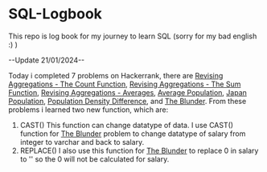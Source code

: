 # SQL-Logbook
This repo is log book for my journey to learn SQL (sorry for my bad english :) )

--Update 21/01/2024--

Today i completed 7 problems on Hackerrank, there are [Revising Aggregations - The Count Function](https://www.hackerrank.com/challenges/revising-aggregations-the-count-function), [Revising Aggregations - The Sum Function](https://www.hackerrank.com/challenges/revising-aggregations-sum), [Revising Aggregations - Averages](https://www.hackerrank.com/challenges/revising-aggregations-the-average-function), [Average Population](https://www.hackerrank.com/challenges/average-population), [Japan Population](https://www.hackerrank.com/challenges/japan-population), [Population Density Difference](https://www.hackerrank.com/challenges/population-density-difference), and [The Blunder](https://www.hackerrank.com/challenges/the-blunder). From these problems i learned two new function, which are:

1. CAST()
   This function can change datatype of data. I use CAST() function for [The Blunder](https://www.hackerrank.com/challenges/the-blunder) problem to change datatype of salary from integer to varchar and back to salary.
2. REPLACE()
   I also use this function for [The Blunder](https://www.hackerrank.com/challenges/the-blunder) to replace 0 in salary to '' so the 0 will not be calculated for salary.

